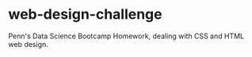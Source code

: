 # web-design-challenge
Penn's Data Science Bootcamp Homework, dealing with CSS and HTML web design.
